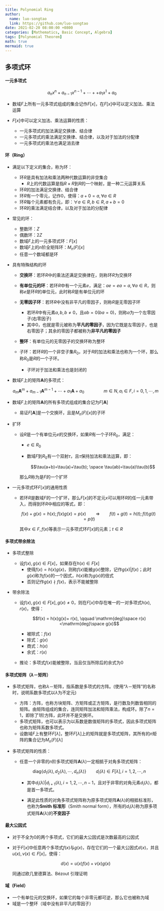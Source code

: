 ```yaml
---
title: Polynomial Ring
author:
  name: luo-songtao
  link: https://github.com/luo-songtao
date: 2021-02-20 08:00:00 +0800
categories: [Mathematics, Basic Concept, Algebra]
tags: [Polynomial Theorem]
math: true
mermaid: true
---
```


## 多项式环

#### 一元多项式

$$a_nx^n + a_{n-1}x^{n-1} + \cdots + + a_1x^1 + a_0$$

- 数域$F$上所有一元多项式组成的集合记作$F[x]$，在$F[x]$中可以定义加法、乘法运算

- $F[x]$中可以定义加法、乘法运算的性质：

  - 一元多项式的加法满足交换律、结合律
  - 一元多项式的乘法满足交换律、结合律，以及对于加法的分配律
  - 一元多项式的乘法也满足消去律

  

#### 环（Ring）

- 满足以下定义的集合，称为环：

  - 环$R$是具有加法和乘法两种代数运算的非空集合
    - $R$上的代数运算是指$R\times R$到$R$的一个映射，是一种二元运算关系
  - 环$R$的加法满足交换律、结合律
  - 环$R$有一个零元，记作$0$，使得：$a+0=a, \forall a \in R$
  - 环$R$每个元素都有负元，即：$\forall a\in R , b\in R, a+b=0$
  - 环$R$的乘法满足结合律，以及对于加法的分配律

   

- 常见的环：

  - 整数环：$Z$
  - 偶数环：$2Z$
  - 数域$F$上的一元多项式环：$F[x]$
  - 数域$F$上的$n$阶全矩阵环：$M_n(F)[x]$
  - 任意一个数域都是环

- 具有特殊结构的环

  - **交换环**：若环$R$中的乘法还满足交换律在，则称环$R$为交换环
  - **有单位元的环**：若环$R$中有一个元素$e$，满足：$ae=ea=a,\forall a\in R$，则称$e$是环$R$的单位元，此时称$R$是有单位元的环
  - **无零因子环**：若环$R$中没有非平凡的零因子，则称$R$是无零因子环
    - 若环$R$中有元素$a,b,b\neq 0$，且$ab=0(ba=0)$，则称$a$为一个左零因子(右零因子)
    - 其中$0$，也就是零元被称为**平凡的零因子**，因为它既是左零因子，也是右零因子；其余的零因子都被称为**非平凡的零因子**
  - **整环**：有单位元的无零因子的交换环称为整环

  - 子环：若环$R$的一个非空子集$R_0$，对于$R$的加法和乘法也称为一个环，那么称$R_0$是$R$的一个子环。
    - 子环对于加法和乘法也是封闭的

- 数域$F$上的矩阵$\boldsymbol{A}$的多项式：

  $$a_m \boldsymbol{A}^{m} + a_{m-1}\boldsymbol{A}^{m-1}+\cdots + a_1\boldsymbol{A}+a_0 \qquad \qquad m\in N, a_i\in F,i=0,1,\cdots,m$$

- 数域$F$上的矩阵$\boldsymbol{A}$的所有多项式组成的集合记为$F[\boldsymbol{A}]$

  - 易证$F[\boldsymbol{A}]$是一个交换环，且是$M_n(F)[x]$的子环

- 扩环

  - 设$R$是一个有单位元$e$的交换环，如果$R$有一个子环$R_0$，满足：

    - $e\in R_0$

    - 数域$F$到$R_0$有一个双射$\tau$，且$\tau$保持加法和乘法运算，即：

      $$\tau(a+b)=\tau(a)+\tau(b); \space \tau(ab)=\tau(a)\tau(b)$$

    那么$R$称为是$F$的一个扩环

- 一元多项式环$F[x]$的通用性质

  - 若环$R$是数域$F$的一个扩环，那么$F[x]$的不定元$x$可以用环$R$的任一元素带入，而得到环$R$中相应的等式，即：

    $$f(x)+g(x)=h(x);f(x)g(x)=p(x) \qquad  \Longrightarrow \qquad f(t)+g(t)=h(t);f(t)g(t)=p(t)$$

    其中$x\in F, f(x)$等表示一元多项式环$F[x]$的元素；$t\in R$

#### 多项式带余除法

- 多项式整除

  - 设$f(x),g(x)\in F[x]$，如果存在$h(x) \in F[x]$
    - 使得$f(x) = h(x)g(x)$，则称$f(x)$能被$g(x)$整除，记作$g(x)\vert f(x)$；此时$g(x)$称为$f(x)$的一个因式，$h(x)$称为$g(x)$的倍式
    - 否则记作$g(x)\nmid f(x)$，表示不能被整除

- 带余除法

  - 设$f(x),g(x)\in F[x],g(x)\neq 0$，则在$F[x]$中存在唯一的一对多项式$h(x),r(x)$，使得：

    $$f(x) = h(x)g(x)+ r(x), \qquad \mathrm{deg}\space r(x)<\mathrm{deg}\space g(x)$$

    - 被除式：$f(x)$
    - 除式：$g(x)$
    - 商式：$h(x)$
    - 余式：$r(x)$

  - 推论：多项式$f(x)$能被整除，当且仅当所除后的余式为$0$

#### 多项式矩阵（$\lambda$－矩阵）

- 多项式矩阵，也称$\lambda$－矩阵，指系数是多项式的方阵。(使用“$\lambda$－矩阵”的名称时，说明系数多项式以$\lambda$为不定元)
  - 方阵：方阵，也称方块矩阵、方矩阵或正方矩阵，是行数及列数皆相同的矩阵。由矩阵组成的集合，连同矩阵加法和矩阵乘法，构成环。除了$n=1$，即除了$1$阶方阵，此环并不是交换环。
  - 多项式矩阵，也可以表示为以系数是数值矩阵的多项式，因此多项式矩阵也称为矩阵系数多项式。
  - 设数域$F$上有整环$F[\lambda]$，整环$F[\lambda]$上的矩阵就是多项式矩阵，其所有的$n$矩阵的集合记为$M_n(F)[\lambda]$

- 多项式矩阵的性质：

  - 任意一个非零的$n$阶多项式矩阵$\boldsymbol{A}(\lambda)$一定相抵于对角多项式矩阵：

    $$\mathrm{diag}\{d_1(\lambda),d_2(\lambda),\cdots, d_n(\lambda) \} \qquad d_i(\lambda)\in F[\lambda],i=1,2,\cdots,n$$

    - 其中$d_i(\lambda) \vert d_{i+1}(\lambda),i=1,2,\cdots,n-1$，且对于非零的对角元素$d_i(\lambda)$，都是首一多项式。

    - 满足此性质的对角多项式矩阵称为原多项式矩阵$\boldsymbol{A}(\lambda)$的相抵标准形，也称为**Smith 标准形**（Smith normal form），所有的$d_i(\lambda)$称为原多项式矩阵$\boldsymbol{A}(\lambda)$的**不变因子**

#### 最大公因式

- 对于不全为0的两个多项式，它们的最大公因式是次数最高的公因式

- 对于$F[x]$中任意两个多项式$f(x)$与$g(x)$，存在它们的一个最大公因式$d(x)$，并且$u(x),v(x)\in F[x]$，使得：

  $$d(x) = u(x)f(x)+ v(x)g(x)$$

  同通过欧几里德算法、Bézout 引理证明

#### 域（Field）

- 一个有单位元的交换环，如果它的每个非零元都可逆，那么它也被称为域
- 域是一个整环（域中没有非平凡的零因子）
